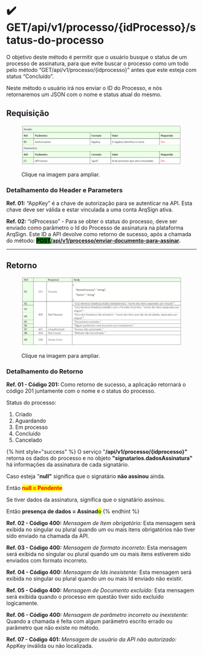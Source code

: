 # ✔️ GET/api/v1/processo/{idProcesso}/status-do-processo

O objetivo deste método é permitir que o usuário busque o status de um processo de assinatura, para que evite buscar o processo como um todo pelo método “GET/api/v1/processo/{idprocesso}” antes que este esteja com status “Concluído”.

Neste método o usuário irá nos enviar o ID do Processo, e nós retornaremos um JSON com o nome e status atual do mesmo.

## Requisição

<figure><img src="../../../.gitbook/assets/api09.png" alt=""><figcaption><p>Clique na imagem para ampliar.</p></figcaption></figure>

### Detalhamento do Header e Parameters

**Ref. 01:** “AppKey” é a chave de autorização para se autenticar na API. Esta chave deve ser válida e estar vinculada a uma conta ArqSign ativa.

**Ref. 02:** “idProcesso” - Para se obter o status do processo, deve ser enviado como parâmetro o Id do Processo de assinatura na plataforma ArqSign. Este ID a API devolve como retorno de sucesso, após a chamada do método: [<mark style="background-color:green;">**POST**</mark>**​/api​/v1​/processo​/enviar-documento-para-assinar**](../metodos-disponibles-en-la-api/post-api-v1-processo-enviar-documento-para-assinar/)**.**

***

## Retorno

<figure><img src="../../../.gitbook/assets/api10.png" alt=""><figcaption><p>Clique na imagem para ampliar.</p></figcaption></figure>

### Detalhamento do Retorno

**Ref. 01 - Código 201:** Como retorno de sucesso, a aplicação retornará o código 201 juntamente com o nome e o status do processo.

Status do processo:&#x20;

1. Criado
2. Aguardando
3. Em processo
4. Concluído
5. Cancelado

{% hint style="success" %}
O serviço "**/api/v1/processo/{idprocesso}"** retorna os dados do processo e no objeto **"signatarios.dadosAssinatura"** há informações da assinatura de cada signatário.

Caso esteja "**null"** significa que o signatário **não assinou** ainda.&#x20;

Então <mark style="color:red;">**null = Pendente**</mark>

Se tiver dados da assinatura, significa que o signatário assinou.&#x20;

Então **presença de dados = Assinad**<mark style="color:green;">**o**</mark>
{% endhint %}

**Ref. 02 - Código 400:** _Mensagem de Item obrigatório:_ Esta mensagem será exibida no singular ou plural quando um ou mais itens obrigatórios não tiver sido enviado na chamada da API.

**Ref. 03 - Código 400:** _Mensagem de formato incorreto:_ Esta mensagem será exibida no singular ou plural quando um ou mais itens estiverem sido enviados com formato incorreto.

**Ref. 04 - Código 400:** _Mensagem de Ids inexistente:_ Esta mensagem será exibida no singular ou plural quando um ou mais Id enviado não existir.

**Ref. 05 - Código 400:** _Mensagem de Documento excluído:_ Esta mensagem será exibida quando o processo em questão tiver sido excluído logicamente.

**Ref. 06 - Código 400:** _Mensagem de parâmetro incorreto ou inexistente:_ Quando a chamada é feita com algum parâmetro escrito errado ou parâmetro que não existe no método.

**Ref. 07 - Código 401:** _Mensagem de usuário da API não autorizado:_ AppKey inválida ou não localizada.
